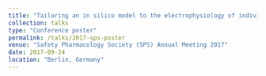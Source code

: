 ```yaml
---
title: "Tailoring an in silico model to the electrophysiology of individual iPSC-derived cardiomyocyte lines: one size fits all?"
collection: talks
type: "Conference poster"
permalink: /talks/2017-sps-poster
venue: "Safety Pharmacology Society (SPS) Annual Meeting 2017"
date: 2017-09-24
location: "Berlin, Germany"
---
```


